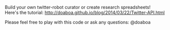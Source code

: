 Build your own twitter-robot curator or create research spreadsheets!  Here's the tutorial: http://doaboa.github.io/blog/2014/03/22/Twitter-API.html

Please feel free to play with this code or ask any questions: @doaboa